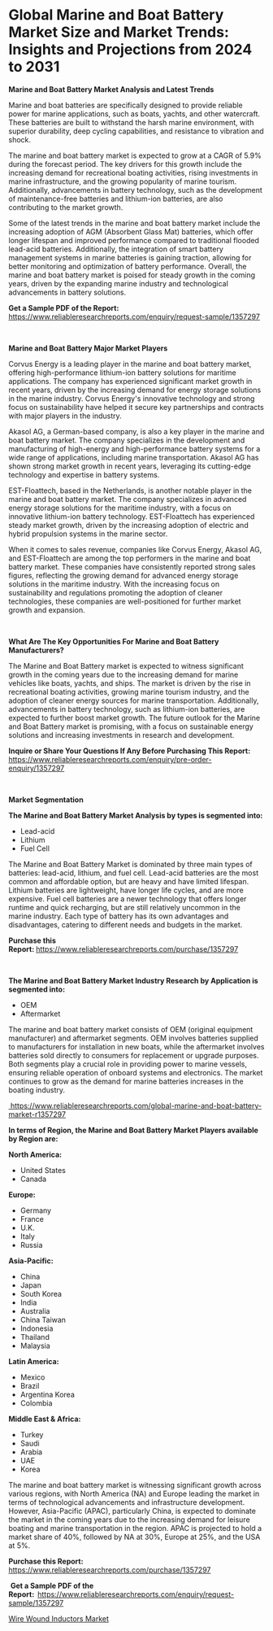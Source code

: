 <p><h1>Global Marine and Boat Battery Market Size and Market Trends: Insights and Projections from 2024 to 2031</h1></p><p><strong>Marine and Boat Battery Market Analysis and Latest Trends</strong></p>
<p><p>Marine and boat batteries are specifically designed to provide reliable power for marine applications, such as boats, yachts, and other watercraft. These batteries are built to withstand the harsh marine environment, with superior durability, deep cycling capabilities, and resistance to vibration and shock.</p><p>The marine and boat battery market is expected to grow at a CAGR of 5.9% during the forecast period. The key drivers for this growth include the increasing demand for recreational boating activities, rising investments in marine infrastructure, and the growing popularity of marine tourism. Additionally, advancements in battery technology, such as the development of maintenance-free batteries and lithium-ion batteries, are also contributing to the market growth.</p><p>Some of the latest trends in the marine and boat battery market include the increasing adoption of AGM (Absorbent Glass Mat) batteries, which offer longer lifespan and improved performance compared to traditional flooded lead-acid batteries. Additionally, the integration of smart battery management systems in marine batteries is gaining traction, allowing for better monitoring and optimization of battery performance. Overall, the marine and boat battery market is poised for steady growth in the coming years, driven by the expanding marine industry and technological advancements in battery solutions.</p></p>
<p><strong>Get a Sample PDF of the Report:&nbsp;</strong> <a href="https://www.reliableresearchreports.com/enquiry/request-sample/1357297">https://www.reliableresearchreports.com/enquiry/request-sample/1357297</a></p>
<p>&nbsp;</p>
<p><strong>Marine and Boat Battery Major Market Players</strong></p>
<p><p>Corvus Energy is a leading player in the marine and boat battery market, offering high-performance lithium-ion battery solutions for maritime applications. The company has experienced significant market growth in recent years, driven by the increasing demand for energy storage solutions in the marine industry. Corvus Energy's innovative technology and strong focus on sustainability have helped it secure key partnerships and contracts with major players in the industry.</p><p>Akasol AG, a German-based company, is also a key player in the marine and boat battery market. The company specializes in the development and manufacturing of high-energy and high-performance battery systems for a wide range of applications, including marine transportation. Akasol AG has shown strong market growth in recent years, leveraging its cutting-edge technology and expertise in battery systems.</p><p>EST-Floattech, based in the Netherlands, is another notable player in the marine and boat battery market. The company specializes in advanced energy storage solutions for the maritime industry, with a focus on innovative lithium-ion battery technology. EST-Floattech has experienced steady market growth, driven by the increasing adoption of electric and hybrid propulsion systems in the marine sector.</p><p>When it comes to sales revenue, companies like Corvus Energy, Akasol AG, and EST-Floattech are among the top performers in the marine and boat battery market. These companies have consistently reported strong sales figures, reflecting the growing demand for advanced energy storage solutions in the maritime industry. With the increasing focus on sustainability and regulations promoting the adoption of cleaner technologies, these companies are well-positioned for further market growth and expansion.</p></p>
<p>&nbsp;</p>
<p><strong>What Are The Key Opportunities For Marine and Boat Battery Manufacturers?</strong></p>
<p><p>The Marine and Boat Battery market is expected to witness significant growth in the coming years due to the increasing demand for marine vehicles like boats, yachts, and ships. The market is driven by the rise in recreational boating activities, growing marine tourism industry, and the adoption of cleaner energy sources for marine transportation. Additionally, advancements in battery technology, such as lithium-ion batteries, are expected to further boost market growth. The future outlook for the Marine and Boat Battery market is promising, with a focus on sustainable energy solutions and increasing investments in research and development.</p></p>
<p><strong>Inquire or Share Your Questions If Any Before Purchasing This Report:</strong> <a href="https://www.reliableresearchreports.com/enquiry/pre-order-enquiry/1357297">https://www.reliableresearchreports.com/enquiry/pre-order-enquiry/1357297</a></p>
<p>&nbsp;</p>
<p><strong>Market Segmentation</strong></p>
<p><strong>The Marine and Boat Battery Market Analysis by types is segmented into:</strong></p>
<p><ul><li>Lead-acid</li><li>Lithium</li><li>Fuel Cell</li></ul></p>
<p><p>The Marine and Boat Battery Market is dominated by three main types of batteries: lead-acid, lithium, and fuel cell. Lead-acid batteries are the most common and affordable option, but are heavy and have limited lifespan. Lithium batteries are lightweight, have longer life cycles, and are more expensive. Fuel cell batteries are a newer technology that offers longer runtime and quick recharging, but are still relatively uncommon in the marine industry. Each type of battery has its own advantages and disadvantages, catering to different needs and budgets in the market.</p></p>
<p><strong>Purchase this Report:&nbsp;</strong><a href="https://www.reliableresearchreports.com/purchase/1357297">https://www.reliableresearchreports.com/purchase/1357297</a></p>
<p>&nbsp;</p>
<p><strong>The Marine and Boat Battery Market Industry Research by Application is segmented into:</strong></p>
<p><ul><li>OEM</li><li>Aftermarket</li></ul></p>
<p><p>The marine and boat battery market consists of OEM (original equipment manufacturer) and aftermarket segments. OEM involves batteries supplied to manufacturers for installation in new boats, while the aftermarket involves batteries sold directly to consumers for replacement or upgrade purposes. Both segments play a crucial role in providing power to marine vessels, ensuring reliable operation of onboard systems and electronics. The market continues to grow as the demand for marine batteries increases in the boating industry.</p></p>
<p><a href="https://www.reliableresearchreports.com/global-marine-and-boat-battery-market-r1357297">&nbsp;https://www.reliableresearchreports.com/global-marine-and-boat-battery-market-r1357297</a></p>
<p><strong>In terms of Region, the Marine and Boat Battery Market Players available by Region are:</strong></p>
<p>
    <p> <strong> North America: </strong>
        <ul>
            <li>United States</li>
            <li>Canada</li>
        </ul>
        </p> 
    <p> <strong> Europe: </strong>
        <ul>
            <li>Germany</li>
            <li>France</li>
            <li>U.K.</li>
            <li>Italy</li>
            <li>Russia</li>
        </ul>
        </p> 
    <p> <strong> Asia-Pacific: </strong>
        <ul>
            <li>China</li>
            <li>Japan</li>
            <li>South Korea</li>
            <li>India</li>
            <li>Australia</li>
            <li>China Taiwan</li>
            <li>Indonesia</li>
            <li>Thailand</li>
            <li>Malaysia</li>
        </ul>
        </p> 
    <p> <strong> Latin America: </strong>
        <ul>
            <li>Mexico</li>
            <li>Brazil</li>
            <li>Argentina Korea</li>
            <li>Colombia</li>
        </ul>
        </p> 
    <p> <strong> Middle East & Africa: </strong>
        <ul>
            <li>Turkey</li>
            <li>Saudi</li>
            <li>Arabia</li>
            <li>UAE</li>
            <li>Korea</li>
        </ul>
    </p>
    </p>
<p><p>The marine and boat battery market is witnessing significant growth across various regions, with North America (NA) and Europe leading the market in terms of technological advancements and infrastructure development. However, Asia-Pacific (APAC), particularly China, is expected to dominate the market in the coming years due to the increasing demand for leisure boating and marine transportation in the region. APAC is projected to hold a market share of 40%, followed by NA at 30%, Europe at 25%, and the USA at 5%.</p></p>
<p><strong>Purchase this Report: </strong><a href="https://www.reliableresearchreports.com/purchase/1357297">https://www.reliableresearchreports.com/purchase/1357297</a></p>
<p>&nbsp;<strong>Get a Sample PDF of the Report:&nbsp;&nbsp;</strong><a href="https://www.reliableresearchreports.com/enquiry/request-sample/1357297">https://www.reliableresearchreports.com/enquiry/request-sample/1357297</a></p>
<p><strong></strong></p>
<p><p><a href="https://github.com/nandosuryapratama/Market-Research-Report-List-1/blob/main/wire-wound-inductors-market.md">Wire Wound Inductors Market</a></p></p>